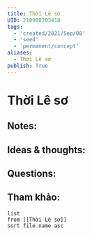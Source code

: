 ```yaml
---
title: Thời Lê sơ
UID: 210908203418
tags:
  - 'created/2021/Sep/08'
  - 'seed'
  - 'permanent/concept'
aliases:
  - Thời Lê sơ
publish: True
---
```

# Thời Lê sơ

## Notes:


## Ideas & thoughts:

## Questions:


## Tham khảo:
```dataview
list
from [[Thời Lê sơ]]
sort file.name asc
```